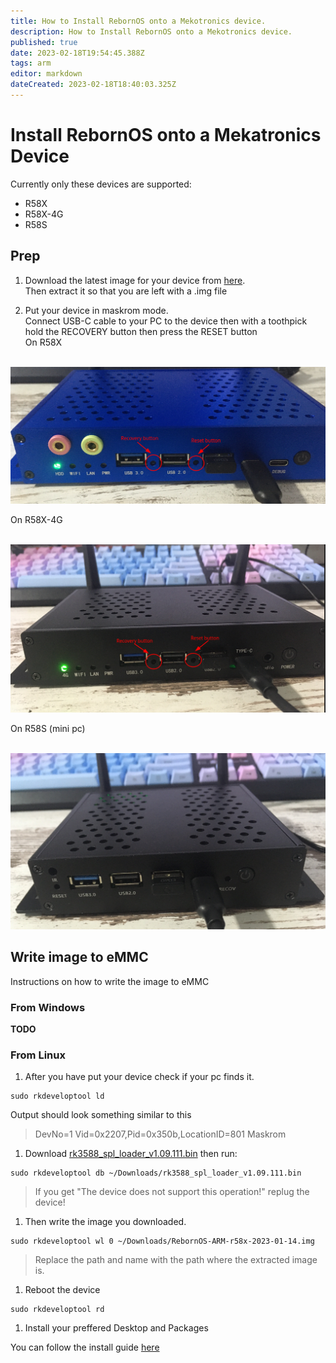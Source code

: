 ```yaml
---
title: How to Install RebornOS onto a Mekotronics device.
description: How to Install RebornOS onto a Mekotronics device.
published: true
date: 2023-02-18T19:54:45.388Z
tags: arm
editor: markdown
dateCreated: 2023-02-18T18:40:03.325Z
---
```


# Install RebornOS onto a Mekatronics Device

Currently only these devices are supported:
- R58X
- R58X-4G
- R58S



## Prep

1. Download the latest image for your device from [here](https://rebornos.org/download-arm).  
Then extract it so that you are left with a .img file

2. Put your device in maskrom mode.  
Connect USB-C cable to your PC to the device then with a toothpick hold the RECOVERY button then press the RESET button  
On R58X  
 

![r58x.png](/arm/r58x.png)

  
On R58X-4G  
 

![r58x-4g.png](/arm/r58x-4g.png)

  
On R58S (mini pc)  
 

![r58s.png](/arm/r58s.png)

## Write image to eMMC
Instructions on how to write the image to eMMC

### From Windows

**TODO**

### From Linux

1.  After you have put your device check if your pc finds it.

```plaintext
sudo rkdeveloptool ld
```

Output should look something similar to this

> DevNo=1 Vid=0x2207,Pid=0x350b,LocationID=801 Maskrom

1.  Download [rk3588\_spl\_loader\_v1.09.111.bin](/arm/rk3588_spl_loader_v1.09.111.bin) then run:

```plaintext
sudo rkdeveloptool db ~/Downloads/rk3588_spl_loader_v1.09.111.bin
```

> If you get "The device does not support this operation!" replug the device!

1.  Then write the image you downloaded.

```plaintext
sudo rkdeveloptool wl 0 ~/Downloads/RebornOS-ARM-r58x-2023-01-14.img
```

> Replace the path and name with the path where the extracted image is.

1.  Reboot the device

```plaintext
sudo rkdeveloptool rd
```

1.  Install your preffered Desktop and Packages

You can follow the install guide [here](/arm/install)